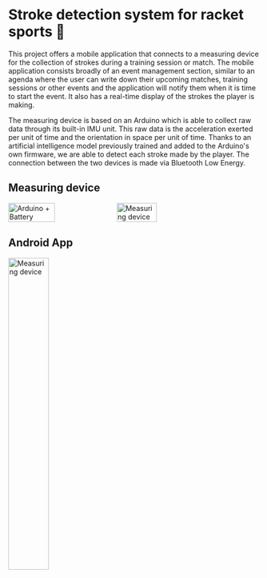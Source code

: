 # Stroke detection system for racket sports 🏸

This project offers a mobile application that connects to a measuring device for the collection of strokes during a training session or match. The mobile application consists broadly of an event management section, similar to an agenda where the user can write down their upcoming matches, training sessions or other events and the application will notify them when it is time to start the event. It also has a real-time display of the strokes the player is making.

The measuring device is based on an Arduino which is able to collect raw data through its built-in IMU unit. This raw data is the acceleration exerted per unit of time and the orientation in space per unit of time. Thanks to an artificial intelligence model previously trained and added to the Arduino's own firmware, we are able to detect each stroke made by the player. The connection between the two devices is made via Bluetooth Low Energy.

## Measuring device

<div style="display: flex;">
  <img src="https://github.com/marioruub/Stroke-detection-system-for-racket-sports/blob/main/img/Arduino.jpg" alt="Arduino + Battery" width="43%" height="43%">
  <img src="https://github.com/marioruub/Stroke-detection-system-for-racket-sports/blob/main/img/Device.jpg" alt="Measuring device" width="40%" height="40%">
</div>

## Android App

<img src="https://github.com/marioruub/Stroke-detection-system-for-racket-sports/blob/main/img/home.jpg" alt="Measuring device" width="40%" height="40%">
